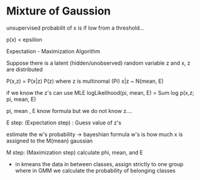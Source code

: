 # Mixture of Gaussion

unsupervised
probabilit of x is if low from a threshold...

p(x) < epsilion

Expectation - Maximization Algorithm

Suppose there is a latent (hidden/unobserved) random variable z and
x, z are distributed

P(x,z) = P(x|z) P(z)
where z is multinomal (Pi)
x|z ~ N(mean, E)

if we know the z's can use MLE
logLikelihood(pi, mean, E) = Sum log p(x,z; pi, mean, E)

pi, mean , E know formula but we do not know z....

E step: (Expectation step) : Guess value of z's

estimate the w's probability -> bayeshian formula
w's is how much x is assigned to the M(mean) gaussian

M step: (Maximization step)
calculate phi, mean, and E

- in kmeans the data in between classes, assign strictly to one group where in GMM we calculate the probability of belonging classes
